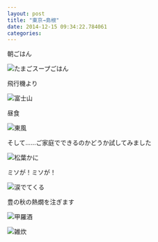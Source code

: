 ```yaml
---
layout: post
title: "東京→島根"
date: 2014-12-15 09:34:22.784061
categories: 
---
```


朝ごはん

![たまごスープごはん](/assets/images/201412/10864950_1514122902172870_1077884328_n.jpg)

飛行機より

![富士山](/assets/images/201412/10838365_666627786788286_1851031694_n.jpg)

昼食

![東風](/assets/images/201412/10831907_352465218269053_92076444_n.jpg)

そして……ご家庭でできるのかどうか試してみました

![松葉かに](/assets/images/201412/10838900_763404530362439_1852542989_n.jpg)

ミソが！ミソが！

![涙でてくる](/assets/images/201412/10848473_1591885401031502_167172045_n.jpg)

豊の秋の熱燗を注ぎます

![甲羅酒](/assets/images/201412/10848147_307915842732611_2102175231_n.jpg)

![雑炊](/assets/images/201412/10864687_1524966657775016_1898247615_n.jpg)


